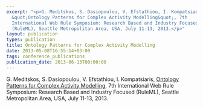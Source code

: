 ```yaml
---
excerpt: "<p>G. Meditskos, S. Dasiopoulou, V. Efstathiou, I. Kompatsiaris,
  &quot;Ontology Patterns for Complex Activity Modelling&quot;, 7th
  International Web Rule Symposium: Research Based and Industry Focused
  (RuleML), Seattle Metropolitan Area, USA, July 11-13, 2013.</p>"
layout: publication
types: publication
title: Ontology Patterns for Complex Activity Modelling
date: 2013-05-08T16:55:14+03:00
tags: conference_publications
publication_date: 2013-06-13T00:00:00
---
```

G. Meditskos, S. Dasiopoulou, V. Efstathiou, I. Kompatsiaris, [Ontology Patterns for Complex Activity Modelling](https://link.springer.com/chapter/10.1007/978-3-642-39617-5_15), 7th International Web Rule Symposium: Research Based and Industry Focused (RuleML), Seattle Metropolitan Area, USA, July 11-13, 2013.